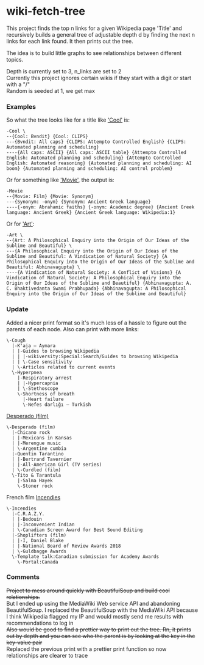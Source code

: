# wiki-fetch-tree

This project finds the top n links for a given Wikipedia page 'Title' and recursively builds a general tree of adjustable depth d by finding the next n links for each link found. It then prints out the tree.  


The idea is to build little graphs to see relationships between different topics.  

  
Depth is currently set to 3, n_links are set to 2  
Currently this project ignores certain wikis if they start with a digit or start with a "/"  
Random is seeded at 1, we get max

### Examples
So what the tree looks like for a title like ['Cool'](https://en.wikipedia.org/wiki/Cool) is:
```
-Cool \
--{Cool: Bvndit} {Cool: CLIPS} 
---{Bvndit: All caps} {CLIPS: Attempto Controlled English} {CLIPS: Automated planning and scheduling} 
----{All caps: ASCII} {All caps: ASCII table} {Attempto Controlled English: Automated planning and scheduling} {Attempto Controlled English: Automated reasoning} {Automated planning and scheduling: AI boom} {Automated planning and scheduling: AI control problem} 
```

Or for something like ['Movie'](https://en.wikipedia.org/wiki/Movie), the output is:
```
-Movie 
--{Movie: Film} {Movie: Synonym} 
---{Synonym: -onym} {Synonym: Ancient Greek language} 
----{-onym: Abrahamic faiths} {-onym: Academic degree} {Ancient Greek language: Ancient Greek} {Ancient Greek language: Wikipedia:1}
```

Or for ['Art'](https://en.wikipedia.org/wiki/Art):
```
-Art \
--{Art: A Philosophical Enquiry into the Origin of Our Ideas of the Sublime and Beautiful} \
---{A Philosophical Enquiry into the Origin of Our Ideas of the Sublime and Beautiful: A Vindication of Natural Society} {A Philosophical Enquiry into the Origin of Our Ideas of the Sublime and Beautiful: Abhinavagupta} \
----{A Vindication of Natural Society: A Conflict of Visions} {A Vindication of Natural Society: A Philosophical Enquiry into the Origin of Our Ideas of the Sublime and Beautiful} {Abhinavagupta: A. C. Bhaktivedanta Swami Prabhupada} {Abhinavagupta: A Philosophical Enquiry into the Origin of Our Ideas of the Sublime and Beautiful} 
```

### Update  
Added a nicer print format so it's much less of a hassle to figure out the parents of each node. Also can print with more links:  
```
\-Cough
  |-K'aja – Aymara
  | |-Guides to browsing Wikipedia
  | | |-wikiversity:Special:Search/Guides to browsing Wikipedia
  | | \-Case sensitivity
  | \-Articles related to current events
  \-Hyperpnea
    |-Respiratory arrest
    | |-Hypercapnia
    | \-Stethoscope
    \-Shortness of breath
      |-Heart failure
      \-Nefes darlığı – Turkish
```
[Desperado (film)]()
```
\-Desperado (film)
  |-Chicano rock
  | |-Mexicans in Kansas
  | |-Merengue music
  | \-Argentine cumbia
  |-Quentin Tarantino
  | |-Bertrand Tavernier
  | |-All-American Girl (TV series)
  | \-Curdled (film)
  \-Tito & Tarantula
    |-Salma Hayek
    \-Stoner rock
```
French film [Incendies](https://en.wikipedia.org/wiki/Incendies)  
```
\-Incendies
  |-C.R.A.Z.Y.
  | |-Bedouin
  | |-Inconvenient Indian
  | \-Canadian Screen Award for Best Sound Editing
  |-Shoplifters (film)
  | |-I, Daniel Blake
  | |-National Board of Review Awards 2018
  | \-Guldbagge Awards
  \-Template talk:Canadian submission for Academy Awards
    \-Portal:Canada
```
### Comments
~~Project to mess around quickly with BeautifulSoup and build cool relationships.~~\
But I ended up using the MediaWiki Web service API and abandoning BeautifulSoup. I replaced the BeautifulSoup with the MediaWiki API because I think Wikipedia flagged my IP and would mostly send me results with recommendations to log in\
~~Also would be good to find a prettier way to print out the tree. Rn, it prints out by depth and you can see who the parent is by looking at the key in the key-value pair~~  \
  Replaced the previous print with a prettier print function so now relationships are clearer to trace
